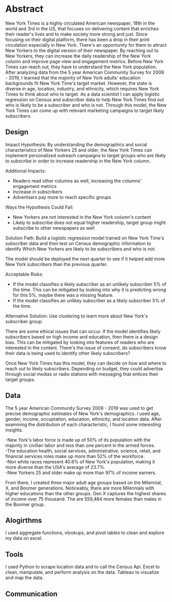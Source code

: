 # Abstract

New York Times is a highly circulated American newspaper, 18th in the world and 3rd in the US, that focuses on delivering content that enriches their reader's lives and to make society more strong and just. Since focusing on their digital platform, there has been a drop in their print circulation especially in New York. There's an opportunity for them to attract New Yorkers to the digital version of their newspaper. By reaching out to New Yorkers, they can increase the daily readership of the New York column and improve page view and engagement metrics. Before New York Times can reach out, they have to understand the New York population. After analyzing data from the 5 year American Community Survey for 2009 - 2019, I learned that the majority of New York adults' education backgrounds fit New York Time's target market. However, the state is diverse in age, location, industry, and ethnicity, which requires New York Times to think about who to target. As a data scientist I can apply logistic regression on Census and subscriber data to help New York Times find out who is likely to be a subscriber and who is not. Through this model, the New York Times can come up with relevant marketing campaigns to target likely subscribers.


## Design

Impact Hypothesis: By understanding the demographics and social characteristics of New Yorkers 25 and older, the New York Times can implement personalized outreach campaigns to target groups who are likely to subscribe in order to increase readership in the New York column.

Additional Impacts:

- Readers read other columns as well, increasing the columns' engagement metrics
- Increase in subscribers 
- Advertisers pay more to reach specific groups

Ways the Hypothesis Could Fail: 

- New Yorkers are not interested in the New York column's content
- Likely to subscribe does not equal higher readership, target group might subscribe to other newspapers as well

Solution Path: Build a logistic regression model trained on New York Time's subscriber data and then test on Census demographic information to identify Which New Yorkers are likely to be subscribers and who is not.

The model should be deployed the next quarter to see if it helped add more New York subscribers than the previous quarter. 

Acceptable Risks: 

- If the model classifies a likely subscriber as an unlikely subscriber 5% of the time. This can be mitigated by looking into why it is predicting wrong for this 5%, maybe there was a missing feature.
- If the model classifies an unlikey subscriber as a likely subscriber 5% of the time. 

Alternative Solution: Use clustering to learn more about New York's subscriber group.

There are some ethical issues that can occur. If the model identifies likely subscribers based on high income and education, then there is a design bias. This can be mitigated by looking into features of readers who are interested in the content. There's the issue of consent, do subscribers know their data is being used to identify other likely subscribers?

Once New York Times has this model, they can decide on how and where to reach out to likely subscribers. Depending on budget, they could advertise through social medias or radio stations with messaging that entices their target groups.

## Data

The 5 year American Community Survey 2009 - 2019 was used to get precise demographic estimates of New York's demographics. I used age, gender, income, occuptation, education, ethnicity, and location data. After examining the distribution of each characteristic, I found some interesting insights.

-New York's labor force is made up of 50% of its population with the majority in civilian labor and less than one percent in the armed forces.						
-The education health, social services, administrative, science, retail, and financial services roles make up more than 52% of the workforce.						
-Non white races represent 40.6% of New York's population, making it more diverse than the USA's average of 23.7%.						
-New Yorkers 25 and older make up more than 97% of income earners.						

From there, I created three major adult age groups based on the Milennial, X, and Boomer generations. Noticeably, there are more Milennials with higher educations than the other groups. Gen X captures the highest shares of income over 75 thousand. The are 559,484 more females than males in the Boomer group. 

## Alogirthms

I used aggregate functions, vlookups, and pivot tables to clean and explore my data on excel. 

## Tools

I used Python to scrape location data and to call the Census Api. Excel to clean, manipulate, and perform analysis on the data. Tableau to visualize and map the data. 

## Communication

